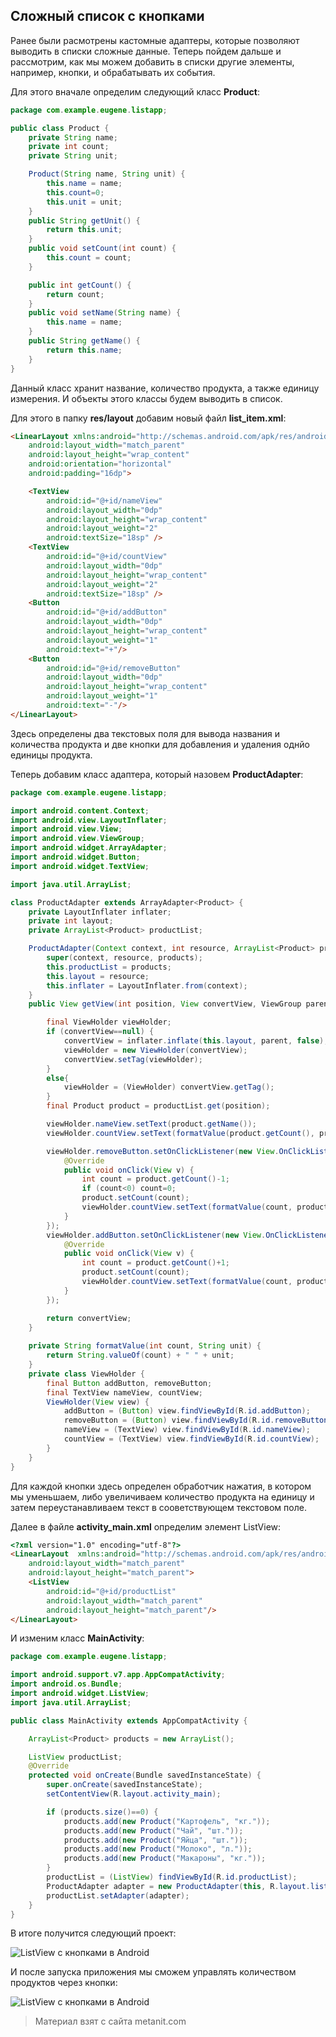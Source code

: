 ## Сложный список с кнопками

Ранее были расмотрены кастомные адаптеры, которые позволяют выводить в списки сложные данные. Теперь пойдем дальше и рассмотрим, как мы можем добавить в списки другие элементы, например, кнопки, и обрабатывать их события.

Для этого вначале определим следующий класс **Product**:

```java
package com.example.eugene.listapp;

public class Product {
    private String name;
    private int count;
    private String unit;

    Product(String name, String unit) {
        this.name = name;
        this.count=0;
        this.unit = unit;
    }
    public String getUnit() {
        return this.unit;
    }
    public void setCount(int count) {
        this.count = count;
    }

    public int getCount() {
        return count;
    }
    public void setName(String name) {
        this.name = name;
    }
    public String getName() {
        return this.name;
    }
}
```

Данный класс хранит название, количество продукта, а также единицу измерения. И объекты этого классы будем выводить в список.

Для этого в папку **res/layout** добавим новый файл **list_item.xml**:

```html
<LinearLayout xmlns:android="http://schemas.android.com/apk/res/android"
    android:layout_width="match_parent"
    android:layout_height="wrap_content"
    android:orientation="horizontal"
    android:padding="16dp">

    <TextView
        android:id="@+id/nameView"
        android:layout_width="0dp"
        android:layout_height="wrap_content"
        android:layout_weight="2"
        android:textSize="18sp" />
    <TextView
        android:id="@+id/countView"
        android:layout_width="0dp"
        android:layout_height="wrap_content"
        android:layout_weight="2"
        android:textSize="18sp" />
    <Button
        android:id="@+id/addButton"
        android:layout_width="0dp"
        android:layout_height="wrap_content"
        android:layout_weight="1"
        android:text="+"/>
    <Button
        android:id="@+id/removeButton"
        android:layout_width="0dp"
        android:layout_height="wrap_content"
        android:layout_weight="1"
        android:text="-"/>
</LinearLayout>
```

Здесь определены два текстовых поля для вывода названия и количества продукта и две кнопки для добавления и удаления однйо единицы продукта.

Теперь добавим класс адаптера, который назовем **ProductAdapter**:

```java
package com.example.eugene.listapp;

import android.content.Context;
import android.view.LayoutInflater;
import android.view.View;
import android.view.ViewGroup;
import android.widget.ArrayAdapter;
import android.widget.Button;
import android.widget.TextView;

import java.util.ArrayList;

class ProductAdapter extends ArrayAdapter<Product> {
    private LayoutInflater inflater;
    private int layout;
    private ArrayList<Product> productList;

    ProductAdapter(Context context, int resource, ArrayList<Product> products) {
        super(context, resource, products);
        this.productList = products;
        this.layout = resource;
        this.inflater = LayoutInflater.from(context);
    }
    public View getView(int position, View convertView, ViewGroup parent) {

        final ViewHolder viewHolder;
        if (convertView==null) {
            convertView = inflater.inflate(this.layout, parent, false);
            viewHolder = new ViewHolder(convertView);
            convertView.setTag(viewHolder);
        }
        else{
            viewHolder = (ViewHolder) convertView.getTag();
        }
        final Product product = productList.get(position);

        viewHolder.nameView.setText(product.getName());
        viewHolder.countView.setText(formatValue(product.getCount(), product.getUnit()));

        viewHolder.removeButton.setOnClickListener(new View.OnClickListener() {
            @Override
            public void onClick(View v) {
                int count = product.getCount()-1;
                if (count<0) count=0;
                product.setCount(count);
                viewHolder.countView.setText(formatValue(count, product.getUnit()));
            }
        });
        viewHolder.addButton.setOnClickListener(new View.OnClickListener() {
            @Override
            public void onClick(View v) {
                int count = product.getCount()+1;
                product.setCount(count);
                viewHolder.countView.setText(formatValue(count, product.getUnit()));
            }
        });

        return convertView;
    }
    
    private String formatValue(int count, String unit) {
        return String.valueOf(count) + " " + unit;
    }
    private class ViewHolder {
        final Button addButton, removeButton;
        final TextView nameView, countView;
        ViewHolder(View view) {
            addButton = (Button) view.findViewById(R.id.addButton);
            removeButton = (Button) view.findViewById(R.id.removeButton);
            nameView = (TextView) view.findViewById(R.id.nameView);
            countView = (TextView) view.findViewById(R.id.countView);
        }
    }
}
```

Для каждой кнопки здесь определен обработчик нажатия, в котором мы уменьшаем, либо увеличиваем количество продукта на единицу и затем переустанавливаем текст в сооветствующем текстовом поле.

Далее в файле **activity_main.xml** определим элемент ListView:

```html
<?xml version="1.0" encoding="utf-8"?>
<LinearLayout  xmlns:android="http://schemas.android.com/apk/res/android"
    android:layout_width="match_parent"
    android:layout_height="match_parent">
    <ListView
        android:id="@+id/productList"
        android:layout_width="match_parent"
        android:layout_height="match_parent"/>
</LinearLayout>
```

И изменим класс **MainActivity**:

```java
package com.example.eugene.listapp;

import android.support.v7.app.AppCompatActivity;
import android.os.Bundle;
import android.widget.ListView;
import java.util.ArrayList;

public class MainActivity extends AppCompatActivity {

    ArrayList<Product> products = new ArrayList();

    ListView productList;
    @Override
    protected void onCreate(Bundle savedInstanceState) {
        super.onCreate(savedInstanceState);
        setContentView(R.layout.activity_main);

        if (products.size()==0) {
            products.add(new Product("Картофель", "кг."));
            products.add(new Product("Чай", "шт."));
            products.add(new Product("Яйца", "шт."));
            products.add(new Product("Молоко", "л."));
            products.add(new Product("Макароны", "кг."));
        }
        productList = (ListView) findViewById(R.id.productList);
        ProductAdapter adapter = new ProductAdapter(this, R.layout.list_item, products);
        productList.setAdapter(adapter);
    }
}
```

В итоге получится следующий проект:

![ListView с кнопками в Android](https://metanit.com/java/android/pics/customlist2.png)

И после запуска приложения мы сможем управлять количеством продуктов через кнопки:

![ListView с кнопками в Android](https://metanit.com/java/android/pics/customlist.png)


> Материал взят с сайта metanit.com